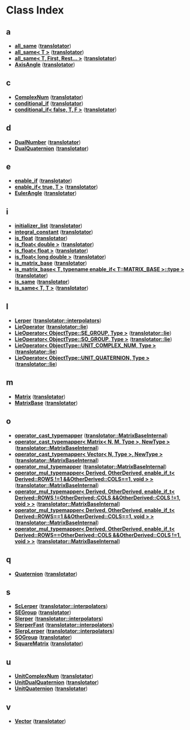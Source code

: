 
# Class Index


## a

* [**all\_same**](structtranslotator_1_1all__same.md)
([**translotator**](namespacetranslotator.md))
* [**all\_same&lt; T &gt;**](structtranslotator_1_1all__same_3_01T_01_4.md)
([**translotator**](namespacetranslotator.md))
* [**all\_same&lt; T, First, Rest... &gt;**](structtranslotator_1_1all__same_3_01T_00_01First_00_01Rest_8_8_8_01_4.md)
([**translotator**](namespacetranslotator.md))
* [**AxisAngle**](classtranslotator_1_1AxisAngle.md)
([**translotator**](namespacetranslotator.md))


## c

* [**ComplexNum**](classtranslotator_1_1ComplexNum.md)
([**translotator**](namespacetranslotator.md))
* [**conditional\_if**](structtranslotator_1_1conditional__if.md)
([**translotator**](namespacetranslotator.md))
* [**conditional\_if&lt; false, T, F &gt;**](structtranslotator_1_1conditional__if_3_01false_00_01T_00_01F_01_4.md)
([**translotator**](namespacetranslotator.md))


## d

* [**DualNumber**](classtranslotator_1_1DualNumber.md)
([**translotator**](namespacetranslotator.md))
* [**DualQuaternion**](classtranslotator_1_1DualQuaternion.md)
([**translotator**](namespacetranslotator.md))


## e

* [**enable\_if**](structtranslotator_1_1enable__if.md)
([**translotator**](namespacetranslotator.md))
* [**enable\_if&lt; true, T &gt;**](structtranslotator_1_1enable__if_3_01true_00_01T_01_4.md)
([**translotator**](namespacetranslotator.md))
* [**EulerAngle**](classtranslotator_1_1EulerAngle.md)
([**translotator**](namespacetranslotator.md))


## i

* [**initializer\_list**](structtranslotator_1_1initializer__list.md)
([**translotator**](namespacetranslotator.md))
* [**integral\_constant**](structtranslotator_1_1integral__constant.md)
([**translotator**](namespacetranslotator.md))
* [**is\_float**](structtranslotator_1_1is__float.md)
([**translotator**](namespacetranslotator.md))
* [**is\_float&lt; double &gt;**](structtranslotator_1_1is__float_3_01double_01_4.md)
([**translotator**](namespacetranslotator.md))
* [**is\_float&lt; float &gt;**](structtranslotator_1_1is__float_3_01float_01_4.md)
([**translotator**](namespacetranslotator.md))
* [**is\_float&lt; long double &gt;**](structtranslotator_1_1is__float_3_01long_01double_01_4.md)
([**translotator**](namespacetranslotator.md))
* [**is\_matrix\_base**](structtranslotator_1_1is__matrix__base.md)
([**translotator**](namespacetranslotator.md))
* [**is\_matrix\_base&lt; T, typename enable\_if&lt; T::MATRIX\_BASE &gt;::type &gt;**](structtranslotator_1_1is__matrix__base_3_01T_00_01typename_01enable__if_3_01T_1_1MATRIX__BASE_01_4_1_1type_01_4.md)
([**translotator**](namespacetranslotator.md))
* [**is\_same**](structtranslotator_1_1is__same.md)
([**translotator**](namespacetranslotator.md))
* [**is\_same&lt; T, T &gt;**](structtranslotator_1_1is__same_3_01T_00_01T_01_4.md)
([**translotator**](namespacetranslotator.md))


## l

* [**Lerper**](classtranslotator_1_1interpolators_1_1Lerper.md)
([**translotator::interpolators**](namespacetranslotator_1_1interpolators.md))
* [**LieOperator**](structtranslotator_1_1lie_1_1LieOperator.md)
([**translotator::lie**](namespacetranslotator_1_1lie.md))
* [**LieOperator&lt; ObjectType::SE\_GROUP, Type &gt;**](structtranslotator_1_1lie_1_1LieOperator_3_01ObjectType_1_1SE__GROUP_00_01Type_01_4.md)
([**translotator::lie**](namespacetranslotator_1_1lie.md))
* [**LieOperator&lt; ObjectType::SO\_GROUP, Type &gt;**](structtranslotator_1_1lie_1_1LieOperator_3_01ObjectType_1_1SO__GROUP_00_01Type_01_4.md)
([**translotator::lie**](namespacetranslotator_1_1lie.md))
* [**LieOperator&lt; ObjectType::UNIT\_COMPLEX\_NUM, Type &gt;**](structtranslotator_1_1lie_1_1LieOperator_3_01ObjectType_1_1UNIT__COMPLEX__NUM_00_01Type_01_4.md)
([**translotator::lie**](namespacetranslotator_1_1lie.md))
* [**LieOperator&lt; ObjectType::UNIT\_QUATERNION, Type &gt;**](structtranslotator_1_1lie_1_1LieOperator_3_01ObjectType_1_1UNIT__QUATERNION_00_01Type_01_4.md)
([**translotator::lie**](namespacetranslotator_1_1lie.md))


## m

* [**Matrix**](classtranslotator_1_1Matrix.md)
([**translotator**](namespacetranslotator.md))
* [**MatrixBase**](classtranslotator_1_1MatrixBase.md)
([**translotator**](namespacetranslotator.md))


## o

* [**operator\_cast\_typemapper**](structtranslotator_1_1MatrixBaseInternal_1_1operator__cast__typemapper.md)
([**translotator::MatrixBaseInternal**](namespacetranslotator_1_1MatrixBaseInternal.md))
* [**operator\_cast\_typemapper&lt; Matrix&lt; N, M, Type &gt;, NewType &gt;**](structtranslotator_1_1MatrixBaseInternal_1_1operator__cast__typemapper_3_01Matrix_3_01N_00_01M_00_01Type_01_4_00_01NewType_01_4.md)
([**translotator::MatrixBaseInternal**](namespacetranslotator_1_1MatrixBaseInternal.md))
* [**operator\_cast\_typemapper&lt; Vector&lt; N, Type &gt;, NewType &gt;**](structtranslotator_1_1MatrixBaseInternal_1_1operator__cast__typemapper_3_01Vector_3_01N_00_01Type_01_4_00_01NewType_01_4.md)
([**translotator::MatrixBaseInternal**](namespacetranslotator_1_1MatrixBaseInternal.md))
* [**operator\_mul\_typemapper**](structtranslotator_1_1MatrixBaseInternal_1_1operator__mul__typemapper.md)
([**translotator::MatrixBaseInternal**](namespacetranslotator_1_1MatrixBaseInternal.md))
* [**operator\_mul\_typemapper&lt; Derived, OtherDerived, enable\_if\_t&lt; Derived::ROWS !=1 &&OtherDerived::COLS==1, void &gt; &gt;**](structtranslotator_1_1MatrixBaseInternal_1_1operator__mul__typemapper_3_01Derived_00_01OtherDeri1b96ed4aed79df1e494374b57efb0a1d.md)
([**translotator::MatrixBaseInternal**](namespacetranslotator_1_1MatrixBaseInternal.md))
* [**operator\_mul\_typemapper&lt; Derived, OtherDerived, enable\_if\_t&lt; Derived::ROWS !=OtherDerived::COLS &&OtherDerived::COLS !=1, void &gt; &gt;**](structtranslotator_1_1MatrixBaseInternal_1_1operator__mul__typemapper_3_01Derived_00_01OtherDeri2a96eb5bfa413dff0cddca3d951d6a71.md)
([**translotator::MatrixBaseInternal**](namespacetranslotator_1_1MatrixBaseInternal.md))
* [**operator\_mul\_typemapper&lt; Derived, OtherDerived, enable\_if\_t&lt; Derived::ROWS==1 &&OtherDerived::COLS==1, void &gt; &gt;**](structtranslotator_1_1MatrixBaseInternal_1_1operator__mul__typemapper_3_01Derived_00_01OtherDeri96d299f5dadca2759194ea845be7ed5c.md)
([**translotator::MatrixBaseInternal**](namespacetranslotator_1_1MatrixBaseInternal.md))
* [**operator\_mul\_typemapper&lt; Derived, OtherDerived, enable\_if\_t&lt; Derived::ROWS==OtherDerived::COLS &&OtherDerived::COLS !=1, void &gt; &gt;**](structtranslotator_1_1MatrixBaseInternal_1_1operator__mul__typemapper_3_01Derived_00_01OtherDeri416034dcdebb2206f870a9ec06949246.md)
([**translotator::MatrixBaseInternal**](namespacetranslotator_1_1MatrixBaseInternal.md))


## q

* [**Quaternion**](classtranslotator_1_1Quaternion.md)
([**translotator**](namespacetranslotator.md))


## s

* [**ScLerper**](classtranslotator_1_1interpolators_1_1ScLerper.md)
([**translotator::interpolators**](namespacetranslotator_1_1interpolators.md))
* [**SEGroup**](classtranslotator_1_1SEGroup.md)
([**translotator**](namespacetranslotator.md))
* [**Slerper**](classtranslotator_1_1interpolators_1_1Slerper.md)
([**translotator::interpolators**](namespacetranslotator_1_1interpolators.md))
* [**SlerperFast**](classtranslotator_1_1interpolators_1_1SlerperFast.md)
([**translotator::interpolators**](namespacetranslotator_1_1interpolators.md))
* [**SlerpLerper**](classtranslotator_1_1interpolators_1_1SlerpLerper.md)
([**translotator::interpolators**](namespacetranslotator_1_1interpolators.md))
* [**SOGroup**](classtranslotator_1_1SOGroup.md)
([**translotator**](namespacetranslotator.md))
* [**SquareMatrix**](classtranslotator_1_1SquareMatrix.md)
([**translotator**](namespacetranslotator.md))


## u

* [**UnitComplexNum**](classtranslotator_1_1UnitComplexNum.md)
([**translotator**](namespacetranslotator.md))
* [**UnitDualQuaternion**](classtranslotator_1_1UnitDualQuaternion.md)
([**translotator**](namespacetranslotator.md))
* [**UnitQuaternion**](classtranslotator_1_1UnitQuaternion.md)
([**translotator**](namespacetranslotator.md))


## v

* [**Vector**](classtranslotator_1_1Vector.md)
([**translotator**](namespacetranslotator.md))


